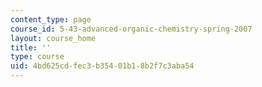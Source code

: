```yaml
---
content_type: page
course_id: 5-43-advanced-organic-chemistry-spring-2007
layout: course_home
title: ''
type: course
uid: 4bd625cd-fec3-b354-01b1-8b2f7c3aba54
---
```


